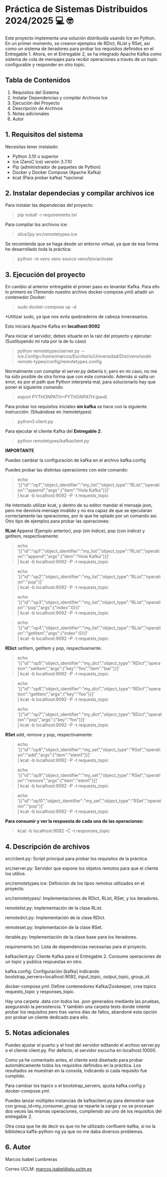 # Práctica de Sistemas Distribuidos 2024/2025 :computer:	:nerd_face:

Este proyecto implementa una solución distribuida usando Ice en Python. En un primer momento, se crearon ejemplos de RDict, RList y RSet, así como un sistema de iteradores para probar los requisitos definidos en el Entregable 1. Ahora, en el Entregable 2, se ha integrado Apache Kafka como sistema de cola de mensajes para recibir operaciones a través de un topic configurable y responder en otro topic.

## Tabla de Contenidos
1. Requisitos del Sistema
2. Instalar Dependencias y compilar Archivos Ice
3. Ejecución del Proyecto
4. Descripción de Archivos
5. Notas adicionales
6. Autor

## 1. Requisitos del sistema

Necesitas tener instalado:

- Python 3.10 o superior
- Ice (ZeroC Ice) versión 3.7.10
- Pip (administrador de paquetes de Python)
- Docker y Docker Compose (Apache Kafka)
- kcat (Para probar kafka) *opcional

## 2. Instalar dependecias y compilar archivos ice

Para instalar las dependecias del proyecto: 

>pip install -r requirements.txt

Para compilar los archivos ice:

>slice2py src/remotetypes.ice

Se recomienda que se haga desde un entorno virtual, ya que de esa forma he desarrollado toda la práctica:

>python -m venv venv
>source venv/bin/activate



## 3. Ejecución del proyecto

En cambio al anterior entregable el primer paso es levantar Kafka. Para ello lo primero es (Teniendo nuestro archivo docker-compose.yml) añadir un contenedor Docker:

>sudo docker-compose up -d

*Utilizar sudo, ya que nos evita quebraderos de cabeza innecesarios.

Esto iniciará Apache Kafka en **localhost:9092**

Para iniciar el servidor, debes situarte en la raíz del proyecto y ejecutar:
(Sustituyendo mi ruta por la de tu caso)

>python remotetypes/server.py --Ice.Config=/home/marcos/Escritorio/Universidad/Dist/venv/ssdd-remote-types/config/remotetypes.config

Normalmente con compilar el server.py debería ir, pero en mi caso, no me ha sido posible de otra forma que con este comando. Además si salta un error, es por el path que Python interpreta mal, para solucionarlo hay que poner el siguiente comando:
>export PYTHONPATH=$PYTHONPATH:$(pwd)

Para probar los requisitos iniciales **sin kafka** se hace con la siguiente instrucción: (Situándose en /remotetypes)

>python3 client.py

Para ejecutar el cliente Kafka del **Entregable 2**:

>python remotetypes/kafkaclient.py

**IMPORTANTE**

Puedes cambiar la configuración de kafka en el archivo kafka.config

Puedes probar las distintas operaciones con este comando:
>echo '[{"id":"op1","object_identifier":"my_list","object_type":"RList","operation":"append","args":{"item":"Hola Kafka"}}]' \
  | kcat -b localhost:9092 -P -t requests_topic

He intentado utilizar kcat, y dentro de su editor mandar el mensaje json, pero me devolvía mensaje inválido y no era capaz de que se ejecutaran correctamente las operaciones, por lo que he optado por un comando así.
Otro tipo de ejemplos para probar las operaciones:

**RList**
Append (Ejemplo anterior), pop (sin índice), pop (con índice) y getItem, respectivamente:
>echo '[{"id":"op1","object_identifier":"my_list","object_type":"RList","operation":"append","args":{"item":"Hola Kafka"}}]' \
  | kcat -b localhost:9092 -P -t requests_topic

>echo '[{"id":"op2","object_identifier":"my_list","object_type":"RList","operation":"pop"}]' \
  | kcat -b localhost:9092 -P -t requests_topic

>echo '[{"id":"op3","object_identifier":"my_list","object_type":"RList","operation":"pop","args":{"index":0}}]' \
  | kcat -b localhost:9092 -P -t requests_topic

>echo '[{"id":"op4","object_identifier":"my_list","object_type":"RList","operation":"getItem","args":{"index":0}}]' \
  | kcat -b localhost:9092 -P -t requests_topic

**RDict**
setItem, getItem y pop, respectivamente:
>echo '[{"id":"op5","object_identifier":"my_dict","object_type":"RDict","operation":"setItem","args":{"key":"foo","item":"bar"}}]' \
  | kcat -b localhost:9092 -P -t requests_topic

>echo '[{"id":"op6","object_identifier":"my_dict","object_type":"RDict","operation":"getItem","args":{"key":"foo"}}]' \
  | kcat -b localhost:9092 -P -t requests_topic

>echo '[{"id":"op7","object_identifier":"my_dict","object_type":"RDict","operation":"pop","args":{"key":"foo"}}]' \
  | kcat -b localhost:9092 -P -t requests_topic

**RSet**
add, remove y pop, respectivamente:
>echo '[{"id":"op8","object_identifier":"my_set","object_type":"RSet","operation":"add","args":{"item":"elem1"}}]' \
  | kcat -b localhost:9092 -P -t requests_topic

>echo '[{"id":"op9","object_identifier":"my_set","object_type":"RSet","operation":"remove","args":{"item":"elem1"}}]' \
  | kcat -b localhost:9092 -P -t requests_topic

>echo '[{"id":"op10","object_identifier":"my_set","object_type":"RSet","operation":"pop"}]' \
  | kcat -b localhost:9092 -P -t requests_topic



**Para consumir y ver la respuesta de cada una de las operaciones:**
>kcat -b localhost:9092 -C -t responses_topic



## 4. Descripción de archivos

src/client.py: Script principal para probar los requisitos de la práctica.

src/server.py: Servidor que expone los objetos remotos para que el cliente los utilice.

src/remotetypes.ice: Definición de los tipos remotos utilizados en el proyecto.

src/remotetypes/: Implementaciones de RDict, RList, RSet, y los iteradores.

remotelist.py: Implementación de la clase RList.

remotedict.py: Implementación de la clase RDict.

remoteset.py: Implementación de la clase RSet.

iterable.py: Implementación de la clase base para los iteradores.

requirements.txt: Lista de dependencias necesarias para el proyecto.

kafkaclient.py: Cliente Kafka para el Entregable 2. Consume operaciones de un topic y publica respuestas en otro.

kafka.config: Configuración [kafka] indicando bootstrap_servers=localhost:9092, input_topic, output_topic, group_id.

docker-compose.yml: Define contenedores Kafka/Zookeeper, crea topics requests_topic y responses_topic.

Hay una carpeta .data con todos los .json generados mediante las pruebas, asegurando la persistencia.
Y también una carpeta tests donde intenté probar los requisitos pero tras varios días de fallos, abandoné esta opción por probar un cliente dedicado para ello.

## 5. Notas adicionales

Puedes ajustar el puerto y el host del servidor editando el archivo server.py o el cliente client.py. Por defecto, el servidor escucha en localhost:10000.

Como ya he comentado antes, el cliente está diseñado para probar automáticamente todos los requisitos definidos en la práctica. Los resultados se muestran en la consola, indicando si cada requisito fue cumplido.

Para cambiar los topics o el bootstrap_servers, ajusta kafka.config y docker-compose.yml.

Puedes lanzar múltiples instancias de kafkaclient.py para demostrar que con group_id=my_consumer_group se reparte la carga y no se procesan dos veces las mismas operaciones, cumpliendo así uno de los requisitos del entregable 2.

Otra cosa que he de decir es que no he utilizado confluent-kafka, si no la biblioteca kaffa-python-ng ya que no me daba diversos problemas.


## 6. Autor

Marcos Isabel Lumbreras

Correo UCLM: marcos.isabel@alu.uclm.es
